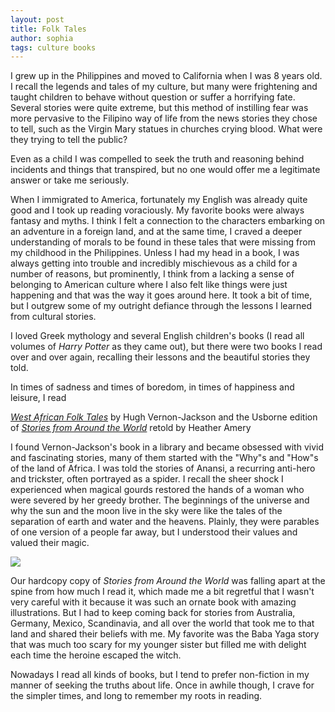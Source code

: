 ```yaml
---
layout: post
title: Folk Tales
author: sophia
tags: culture books
---
```


I grew up in the Philippines and moved to California when I was 8 years old. I recall the legends and tales of my culture, but many were frightening and taught children to behave without question or suffer a horrifying fate. Several stories were quite extreme, but this method of instilling fear was more pervasive to the Filipino way of life from the news stories they chose to tell, such as the Virgin Mary statues in churches crying blood. What were they trying to tell the public?

Even as a child I was compelled to seek the truth and reasoning behind incidents and things that transpired, but no one would offer me a legitimate answer or take me seriously. 

When I immigrated to America, fortunately my English was already quite good and I took up reading voraciously. My favorite books were always fantasy and myths. I think I felt a connection to the characters embarking on an adventure in a foreign land, and at the same time, I craved a deeper understanding of morals to be found in these tales that were missing from my childhood in the Philippines. Unless I had my head in a book, I was always getting into trouble and incredibly mischievous as a child for a number of reasons, but prominently, I think from a lacking a sense of belonging to American culture where I also felt like things were just happening and that was the way it goes around here. It took a bit of time, but I outgrew some of my outright defiance through the lessons I learned from cultural stories.

I loved Greek mythology and several English children's books (I read all volumes of *Harry Potter* as they came out), but there were two books I read over and over again, recalling their lessons and the beautiful stories they told. 

In times of sadness and times of boredom, in times of happiness and leisure, I read 

[*West African Folk Tales*](https://store.doverpublications.com/0486427641.html) by Hugh Vernon-Jackson
and the Usborne edition of [*Stories from Around the World*](https://www.worldcat.org/title/usborne-stories-from-around-the-world/oclc/44736371) retold by Heather Amery

I found Vernon-Jackson's book in a library and became obsessed with vivid and fascinating stories, many of them started with the "Why"s and "How"s of the land of Africa. I was told the stories of Anansi, a recurring anti-hero and trickster, often portrayed as a spider. I recall the sheer shock I experienced when magical gourds restored the hands of a woman who were severed by her greedy brother. The beginnings of the universe and why the sun and the moon live in the sky were like the tales of the separation of earth and water and the heavens. Plainly, they were parables of one version of a people far away, but I understood their values and valued their magic. 

<img src='/images/stories.png'>

Our hardcopy copy of *Stories from Around the World* was falling apart at the spine from how much I read it, which made me a bit regretful that I wasn't very careful with it because it was such an ornate book with amazing illustrations. But I had to keep coming back for stories from Australia, Germany, Mexico, Scandinavia, and all over the world that took me to that land and shared their beliefs with me. My favorite was the Baba Yaga story that was much too scary for my younger sister but filled me with delight each time the heroine escaped the witch. 


Nowadays I read all kinds of books, but I tend to prefer non-fiction in my manner of seeking the truths about life. Once in awhile though, I crave for the simpler times, and long to remember my roots in reading.
